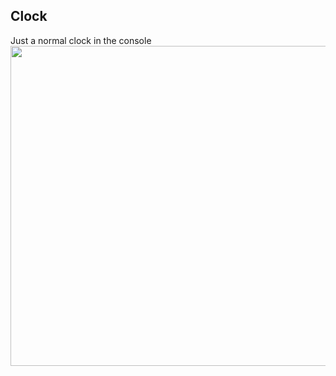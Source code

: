 ## Clock
Just a normal clock in the console
<br/>
<img src="https://cdn.discordapp.com/attachments/860312348207218698/919542367600644166/unknown.png" width="512"/>
